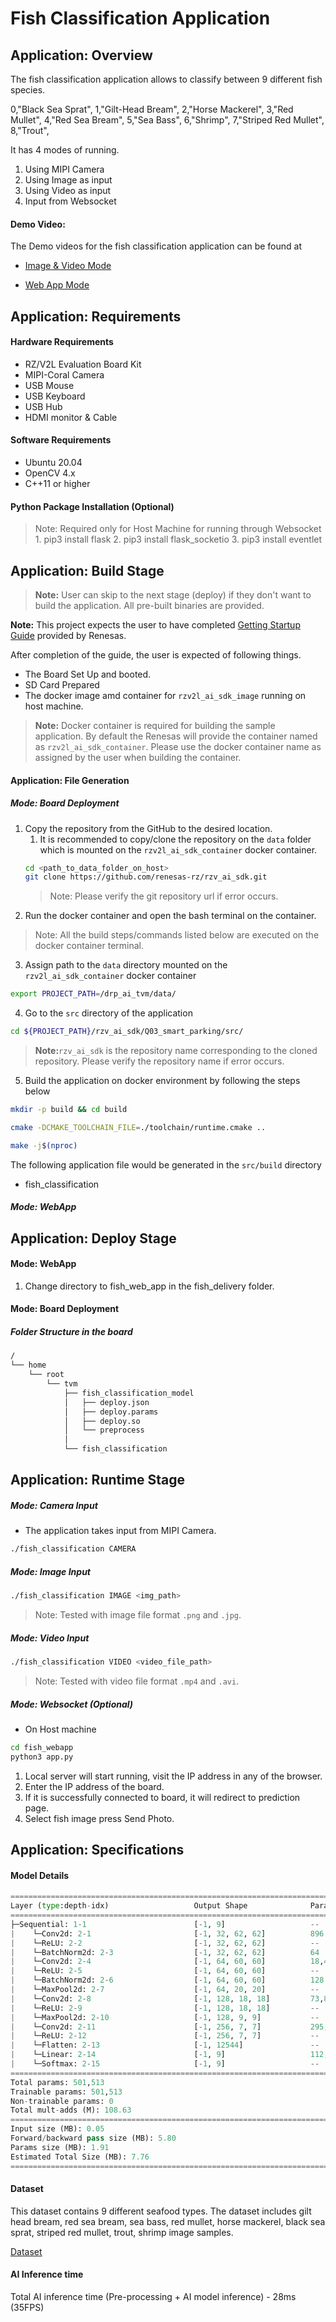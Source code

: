 # Fish Classification Application

## Application: Overview
The fish classification application allows to classify between 9 different fish species.

0,"Black Sea Sprat",
1,"Gilt-Head Bream",
2,"Horse Mackerel",
3,"Red Mullet",
4,"Red Sea Bream",
5,"Sea Bass",
6,"Shrimp",
7,"Striped Red Mullet",
8,"Trout",


It has 4 modes of running.

1. Using MIPI Camera
2. Using Image as input
3. Using Video as input
4. Input from Websocket
#### Demo Video:
The Demo videos for the fish classification application can be found at

- [Image & Video Mode](https://renesasgroup.sharepoint.com/:v:/r/sites/QuestGlobalxRenesasRZAIAppDev/Shared%20Documents/General/Delivarables_Storage/fish_classification/fish_classification_IMAGE_VIDEO.mp4?csf=1&web=1&e=lmpZLT)

- [Web App Mode](https://renesasgroup.sharepoint.com/:v:/r/sites/QuestGlobalxRenesasRZAIAppDev/Shared%20Documents/General/Delivarables_Storage/fish_classification/fish_classification_ws_demo.mp4?csf=1&web=1&e=mvRVCu)

## Application: Requirements

#### Hardware Requirements
- RZ/V2L Evaluation Board Kit
- MIPI-Coral Camera
- USB Mouse
- USB Keyboard
- USB Hub
- HDMI monitor & Cable

#### Software Requirements
- Ubuntu 20.04
- OpenCV 4.x
- C++11 or higher

#### Python Package Installation (Optional)
> Note: Required only for Host Machine for running through Websocket
	1. pip3 install flask
	2. pip3 install flask_socketio
	3. pip3 install eventlet

## Application: Build Stage

>**Note:** User can skip to the next stage (deploy) if they don't want to build the application. All pre-built binaries are provided.

**Note:** This project expects the user to have completed [Getting Startup Guide](../README.md#startup-guide) provided by Renesas. 

After completion of the guide, the user is expected of following things.
- The Board Set Up and booted. 
- SD Card Prepared 
- The docker image amd container for `rzv2l_ai_sdk_image` running on host machine.

>**Note:** Docker container is required for building the sample application. By default the Renesas will provide the container named as `rzv2l_ai_sdk_container`. Please use the docker container name as assigned by the user when building the container.

#### Application: File Generation

##### Mode: Board Deployment
1. Copy the repository from the GitHub to the desired location. 
    1. It is recommended to copy/clone the repository on the `data` folder which is mounted on the `rzv2l_ai_sdk_container` docker container. 
    ```sh
    cd <path_to_data_folder_on_host>
    git clone https://github.com/renesas-rz/rzv_ai_sdk.git
    ```
   >Note: Please verify the git repository url if error occurs.
2. Run the docker container and open the bash terminal on the container.

> Note: All the build steps/commands listed below are executed on the docker container terminal.

3. Assign path to the `data` directory mounted on the `rzv2l_ai_sdk_container` docker container

```sh
export PROJECT_PATH=/drp_ai_tvm/data/
```

4. Go to the `src` directory of the application

```sh
cd ${PROJECT_PATH}/rzv_ai_sdk/Q03_smart_parking/src/
```
>**Note:**`rzv_ai_sdk` is the repository name corresponding to the cloned repository. Please verify the repository name if error occurs.
5. Build the application on docker environment by following the steps below

```sh
mkdir -p build && cd build
```
```sh
cmake -DCMAKE_TOOLCHAIN_FILE=./toolchain/runtime.cmake ..
```
```sh
make -j$(nproc)
```

The following application file would be generated in the `src/build` directory
- fish_classification

##### Mode: WebApp

## Application: Deploy Stage
#### Mode: WebApp
1. Change directory to fish_web_app in the fish_delivery folder. 

#### Mode: Board Deployment
##### Folder Structure in the board
```sh
/
└── home
    └── root
        └── tvm
            ├── fish_classification_model
            │   ├── deploy.json
            │   ├── deploy.params
            │   ├── deploy.so
            │   └── preprocess
            │  
            └── fish_classification

```
## Application: Runtime Stage

##### Mode: Camera Input
- The application takes input from MIPI Camera.
```sh 
./fish_classification CAMERA 
```

##### Mode: Image Input
```sh
./fish_classification IMAGE <img_path>
```
> Note: Tested with image file format `.png` and `.jpg`.
##### Mode: Video Input

```sh 
./fish_classification VIDEO <video_file_path>
```
> Note: Tested with video file format `.mp4` and `.avi`.


##### Mode: Websocket (Optional)
* On Host machine
```sh
cd fish_webapp
python3 app.py
```

1. Local server will start running, visit the IP address in any of the browser. 
2. Enter the IP address of the board.
3. If it is successfully connected to board, it will redirect to prediction page. 
4. Select fish image press Send Photo. 


## Application: Specifications

#### Model Details

```python
==========================================================================================
Layer (type:depth-idx)                   Output Shape              Param #
==========================================================================================
├─Sequential: 1-1                        [-1, 9]                   --
|    └─Conv2d: 2-1                       [-1, 32, 62, 62]          896
|    └─ReLU: 2-2                         [-1, 32, 62, 62]          --
|    └─BatchNorm2d: 2-3                  [-1, 32, 62, 62]          64
|    └─Conv2d: 2-4                       [-1, 64, 60, 60]          18,496
|    └─ReLU: 2-5                         [-1, 64, 60, 60]          --
|    └─BatchNorm2d: 2-6                  [-1, 64, 60, 60]          128
|    └─MaxPool2d: 2-7                    [-1, 64, 20, 20]          --
|    └─Conv2d: 2-8                       [-1, 128, 18, 18]         73,856
|    └─ReLU: 2-9                         [-1, 128, 18, 18]         --
|    └─MaxPool2d: 2-10                   [-1, 128, 9, 9]           --
|    └─Conv2d: 2-11                      [-1, 256, 7, 7]           295,168
|    └─ReLU: 2-12                        [-1, 256, 7, 7]           --
|    └─Flatten: 2-13                     [-1, 12544]               --
|    └─Linear: 2-14                      [-1, 9]                   112,905
|    └─Softmax: 2-15                     [-1, 9]                   --
==========================================================================================
Total params: 501,513
Trainable params: 501,513
Non-trainable params: 0
Total mult-adds (M): 108.63
==========================================================================================
Input size (MB): 0.05
Forward/backward pass size (MB): 5.80
Params size (MB): 1.91
Estimated Total Size (MB): 7.76
==========================================================================================

```

#### Dataset 
This dataset contains 9 different seafood types.
The dataset includes gilt head bream, red sea bream, sea bass, red mullet, horse mackerel,
black sea sprat, striped red mullet, trout, shrimp image samples.

[Dataset](https://www.kaggle.com/datasets/crowww/a-large-scale-fish-dataset)

#### AI Inference time
Total AI inference time (Pre-processing + AI model inference) - 28ms (35FPS)


